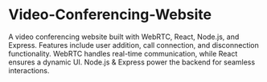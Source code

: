 # Video-Conferencing-Website
A video conferencing website built with WebRTC, React, Node.js, and Express. Features include user addition, call connection, and disconnection functionality. WebRTC handles real-time communication, while React ensures a dynamic UI. Node.js &amp; Express power the backend for seamless interactions.
